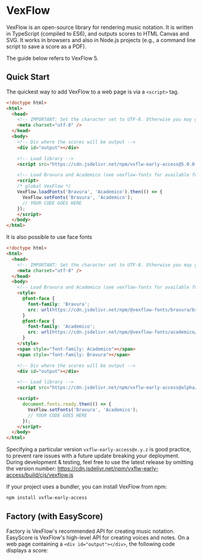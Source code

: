 # VexFlow

VexFlow is an open-source library for rendering music notation. It is written in TypeScript (compiled to ES6), and outputs scores to HTML Canvas and SVG. It works in browsers and also in Node.js projects (e.g., a command line script to save a score as a PDF).

The guide below refers to VexFlow 5.

## Quick Start

The quickest way to add VexFlow to a web page is via a `<script>` tag.

```html
<!doctype html>
<html>
  <head>
    <!-- IMPORTANT: Set the character set to UTF-8. Otherwise you may get weird symbols on the score. -->
    <meta charset="utf-8" />
  </head>
  <body>
    <!-- Div where the scores will be output -->
    <div id="output"></div>

    <!-- Load library -->
    <script src="https://cdn.jsdelivr.net/npm/vxflw-early-access@5.0.0-alpha.11/build/cjs/vexflow-core.js"></script>

    <!-- Load Bravura and Academico (see vexflow-fonts for available fonts) -->
    <script>
    /* global VexFlow */
    VexFlow.loadFonts('Bravura', 'Academico').then(() => {
      VexFlow.setFonts('Bravura', 'Academico');
      // YOUR CODE GOES HERE
    });
    </script>
  </body>
</html>
```

It is also possible to use face fonts 

```html
<!doctype html>
<html>
  <head>
    <!-- IMPORTANT: Set the character set to UTF-8. Otherwise you may get weird symbols on the score. -->
    <meta charset="utf-8" />
  </head>
  <body>
    <!-- Load Bravura and Academico (see vexflow-fonts for available fonts) -->
    <style>
      @font-face {
        font-family: 'Bravura';
        src: url(https://cdn.jsdelivr.net/npm/@vexflow-fonts/bravura/bravura.woff2) format(woff2);
      }
      @font-face {
        font-family: 'Academico';
        src: url(https://cdn.jsdelivr.net/npm/@vexflow-fonts/academico/academico.woff2) format(woff2);
      }
    </style>
    <span style="font-family: Academico"></span>
    <span style="font-family: Bravura"></span>

    <!-- Div where the scores will be output -->
    <div id="output"></div>

    <!-- Load library -->
    <script src="https://cdn.jsdelivr.net/npm/vxflw-early-access@alpha/build/cjs/vexflow.js"></script>

    <script>
      document.fonts.ready.then(() => {
        VexFlow.setFonts('Bravura', 'Academico');
        // YOUR CODE GOES HERE
      });
    </script>
  </body>
</html>
```

Specifying a particular version `vxflw-early-access@x.y.z` is good practice, to prevent rare issues with a future update breaking your deployment. During development &amp; testing, feel free to use the latest release by omitting the version number: https://cdn.jsdelivr.net/npm/vxflw-early-access/build/cjs/vexflow.js

If your project uses a bundler, you can install VexFlow from npm:

```sh
npm install vxflw-early-access
```

## Factory (with EasyScore)

Factory is VexFlow's recommended API for creating music notation. EasyScore is VexFlow's high-level API for creating voices and notes. On a web page containing a `<div id="output"></div>`, the following code displays a score:

